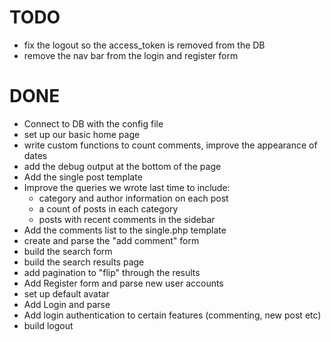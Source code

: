 TODO
====
* fix the logout so the access_token is removed from the DB
* remove the nav bar from the login and register form


DONE
====
* Connect to DB with the config file
* set up our basic home page
* write custom functions to count comments, improve the appearance of dates
* add the debug output at the bottom of the page
* Add the single post template 
* Improve the queries we wrote last time to include:
	- category and author information on each post
	- a count of posts in each category
	- posts with recent comments in the sidebar
* Add the comments list to the single.php template
* create and parse the "add comment" form
* build the search form
* build the search results page
* add pagination to "flip" through the results
* Add Register form and parse new user accounts
* set up default avatar
* Add Login and parse
* Add login authentication to certain features (commenting, new post etc)
* build logout